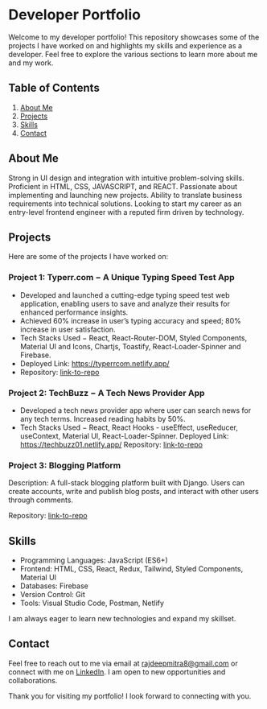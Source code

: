 # Developer Portfolio

Welcome to my developer portfolio! This repository showcases some of the projects I have worked on and highlights my skills and experience as a developer. Feel free to explore the various sections to learn more about me and my work.

## Table of Contents

1. [About Me](#about-me)
2. [Projects](#projects)
3. [Skills](#skills)
4. [Contact](#contact)

## About Me

Strong in UI design and integration with intuitive problem-solving skills. Proficient in HTML, CSS, JAVASCRIPT, and REACT. Passionate about implementing and launching new projects. Ability to translate business requirements into technical solutions. Looking to start my career as an entry-level frontend engineer with a reputed firm driven by technology.

## Projects

Here are some of the projects I have worked on:

### Project 1: Typerr.com − A Unique Typing Speed Test App

- Developed and launched a cutting-edge typing speed test web application, enabling users to save and analyze
their results for enhanced performance insights.
- Achieved 60% increase in user’s typing accuracy and speed; 80% increase in user satisfaction.
- Tech Stacks Used − React, React-Router-DOM, Styled Components, Material UI and Icons, Chartjs,
Toastify, React-Loader-Spinner and Firebase.
- Deployed Link: https://typerrcom.netlify.app/
- Repository: [link-to-repo](https://github.com/username/project1)

### Project 2: TechBuzz − A Tech News Provider App

- Developed a tech news provider app where user can search news for any tech terms. Increased reading habits
by 50%.
- Tech Stacks Used − React, React Hooks - useEffect, useReducer, useContext, Material UI,
React-Loader-Spinner.
Deployed Link: https://techbuzz01.netlify.app/
Repository: [link-to-repo](https://github.com/username/project2)

### Project 3: Blogging Platform

Description: A full-stack blogging platform built with Django. Users can create accounts, write and publish blog posts, and interact with other users through comments.

Repository: [link-to-repo](https://github.com/username/project3)

## Skills

- Programming Languages: JavaScript (ES6+)
- Frontend: HTML, CSS, React, Redux, Tailwind, Styled Components, Material UI
- Databases: Firebase
- Version Control: Git
- Tools: Visual Studio Code, Postman, Netlify

I am always eager to learn new technologies and expand my skillset.

## Contact

Feel free to reach out to me via email at rajdeepmitra8@gmail.com or connect with me on [LinkedIn](www.linkedin.com/in/rajdeep-mitra). I am open to new opportunities and collaborations.

Thank you for visiting my portfolio! I look forward to connecting with you.
